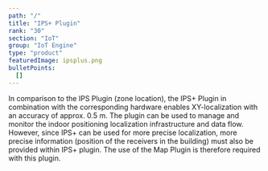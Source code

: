 ```yaml
---
path: "/"
title: "IPS+ Plugin"
rank: "30"
section: "IoT"
group: "IoT Engine"
type: "product"
featuredImage: ipsplus.png
bulletPoints:
  []
---
```

In comparison to the IPS Plugin (zone location), the IPS+ Plugin in combination with the corresponding hardware enables XY-localization with an accuracy of approx. 0.5 m. The plugin can be used to manage and monitor the indoor positioning localization infrastructure and data flow. However, since IPS+ can be used for more precise localization, more precise information (position of the receivers in the building) must also be provided within IPS+ plugin. The use of the Map Plugin is therefore required with this plugin.
